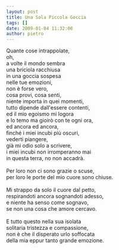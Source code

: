 ```yaml
---
layout: post
title: Una Sola Piccola Goccia
tags: []
date: 2009-01-04 11:32:00
author: pietro
---
```

Quante cose intrappolate,<br/>oh,<br/>a volte il mondo sembra<br/>una briciola racchiusa<br/>in una goccia sospesa<br/>nelle tue emozioni,<br/>non è forse vero,<br/>cosa provi, cosa senti,<br/>niente importa in quei momenti,<br/>tutto dipende dall'essere contenti,<br/>ed il mio egoismo mi logora<br/>e lo temo ma gioirò con te ogni ora,<br/>ed ancora ed ancora,<br/>finché i miei incubi più oscuri,<br/>vederti piangere,<br/>già mi odio solo a scrivere,<br/>i miei incubi non irromperanno mai<br/>in questa terra, no non accadrà.<br/><br/>Per loro non ci sono grazie o scuse,<br/>per loro le porte del mio cuore sono chiuse.<br/><br/>Mi strappo da solo il cuore dal petto,<br/>respirandoti ancora sognandoti adesso,<br/>e niente ha senso come sognavo,<br/>se non una cosa che amore cercavo.<br/><br/>E tutto questo nella sua isolata<br/>solitaria tristezza e compassione,<br/>non è che il disperato urlo soffocata<br/>della mia eppur tanto grande emozione.
